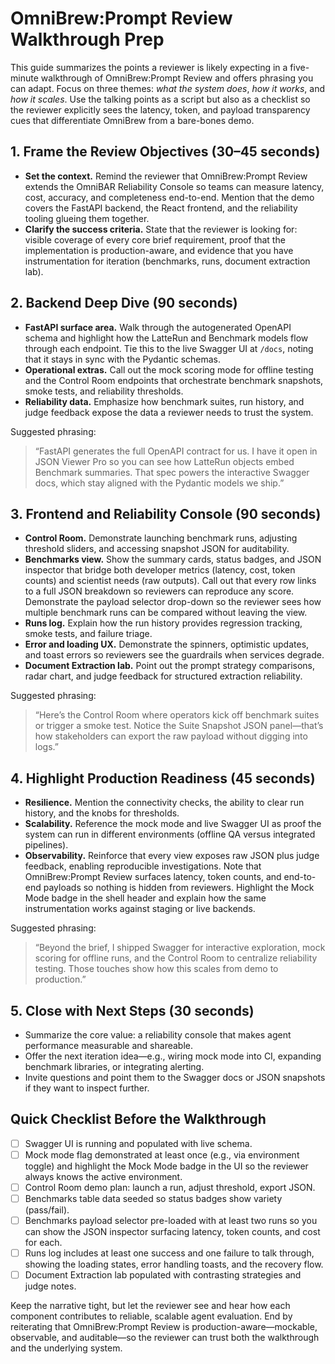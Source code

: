 # OmniBrew:Prompt Review Walkthrough Prep

This guide summarizes the points a reviewer is likely expecting in a five-minute walkthrough of OmniBrew:Prompt Review and offers phrasing you can adapt. Focus on three themes: *what the system does*, *how it works*, and *how it scales*. Use the talking points as a script but also as a checklist so the reviewer explicitly sees the latency, token, and payload transparency cues that differentiate OmniBrew from a bare-bones demo.

## 1. Frame the Review Objectives (30–45 seconds)
- **Set the context.** Remind the reviewer that OmniBrew:Prompt Review extends the OmniBAR Reliability Console so teams can measure latency, cost, accuracy, and completeness end-to-end. Mention that the demo covers the FastAPI backend, the React frontend, and the reliability tooling glueing them together.
- **Clarify the success criteria.** State that the reviewer is looking for: visible coverage of every core brief requirement, proof that the implementation is production-aware, and evidence that you have instrumentation for iteration (benchmarks, runs, document extraction lab).

## 2. Backend Deep Dive (90 seconds)
- **FastAPI surface area.** Walk through the autogenerated OpenAPI schema and highlight how the LatteRun and Benchmark models flow through each endpoint. Tie this to the live Swagger UI at `/docs`, noting that it stays in sync with the Pydantic schemas.
- **Operational extras.** Call out the mock scoring mode for offline testing and the Control Room endpoints that orchestrate benchmark snapshots, smoke tests, and reliability thresholds.
- **Reliability data.** Emphasize how benchmark suites, run history, and judge feedback expose the data a reviewer needs to trust the system.

Suggested phrasing:
> “FastAPI generates the full OpenAPI contract for us. I have it open in JSON Viewer Pro so you can see how LatteRun objects embed Benchmark summaries. That spec powers the interactive Swagger docs, which stay aligned with the Pydantic models we ship.”

## 3. Frontend and Reliability Console (90 seconds)
- **Control Room.** Demonstrate launching benchmark runs, adjusting threshold sliders, and accessing snapshot JSON for auditability.
- **Benchmarks view.** Show the summary cards, status badges, and JSON inspector that bridge both developer metrics (latency, cost, token counts) and scientist needs (raw outputs). Call out that every row links to a full JSON breakdown so reviewers can reproduce any score. Demonstrate the payload selector drop-down so the reviewer sees how multiple benchmark runs can be compared without leaving the view.
- **Runs log.** Explain how the run history provides regression tracking, smoke tests, and failure triage.
- **Error and loading UX.** Demonstrate the spinners, optimistic updates, and toast errors so reviewers see the guardrails when services degrade.
- **Document Extraction lab.** Point out the prompt strategy comparisons, radar chart, and judge feedback for structured extraction reliability.

Suggested phrasing:
> “Here’s the Control Room where operators kick off benchmark suites or trigger a smoke test. Notice the Suite Snapshot JSON panel—that’s how stakeholders can export the raw payload without digging into logs.”

## 4. Highlight Production Readiness (45 seconds)
- **Resilience.** Mention the connectivity checks, the ability to clear run history, and the knobs for thresholds.
- **Scalability.** Reference the mock mode and live Swagger UI as proof the system can run in different environments (offline QA versus integrated pipelines).
- **Observability.** Reinforce that every view exposes raw JSON plus judge feedback, enabling reproducible investigations. Note that OmniBrew:Prompt Review surfaces latency, token counts, and end-to-end payloads so nothing is hidden from reviewers. Highlight the Mock Mode badge in the shell header and explain how the same instrumentation works against staging or live backends.

Suggested phrasing:
> “Beyond the brief, I shipped Swagger for interactive exploration, mock scoring for offline runs, and the Control Room to centralize reliability testing. Those touches show how this scales from demo to production.”

## 5. Close with Next Steps (30 seconds)
- Summarize the core value: a reliability console that makes agent performance measurable and shareable.
- Offer the next iteration idea—e.g., wiring mock mode into CI, expanding benchmark libraries, or integrating alerting.
- Invite questions and point them to the Swagger docs or JSON snapshots if they want to inspect further.

## Quick Checklist Before the Walkthrough
- [ ] Swagger UI is running and populated with live schema.
- [ ] Mock mode flag demonstrated at least once (e.g., via environment toggle) and highlight the Mock Mode badge in the UI so the reviewer always knows the active environment.
- [ ] Control Room demo plan: launch a run, adjust threshold, export JSON.
- [ ] Benchmarks table data seeded so status badges show variety (pass/fail).
- [ ] Benchmarks payload selector pre-loaded with at least two runs so you can show the JSON inspector surfacing latency, token counts, and cost for each.
- [ ] Runs log includes at least one success and one failure to talk through, showing the loading states, error handling toasts, and the recovery flow.
- [ ] Document Extraction lab populated with contrasting strategies and judge notes.

Keep the narrative tight, but let the reviewer see and hear how each component contributes to reliable, scalable agent evaluation. End by reiterating that OmniBrew:Prompt Review is production-aware—mockable, observable, and auditable—so the reviewer can trust both the walkthrough and the underlying system.
